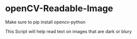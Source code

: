 # openCV-Readable-Image

Make sure to pip install opencv-python

This Script will help read text on images that are dark or blury 
